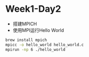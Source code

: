 # Week1-Day2

* 搭建MPICH
* 使用MPI运行Hello World

```bash
brew install mpich
mpicc -o hello_world hello_world.c
mpirun -np 6 ./hello_world
```